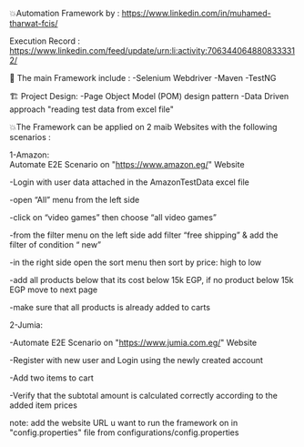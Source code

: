💥Automation Framework by : https://www.linkedin.com/in/muhamed-tharwat-fcis/

Execution Record : https://www.linkedin.com/feed/update/urn:li:activity:7063440648808333312/


📝 The main Framework include :
-Selenium Webdriver
-Maven
-TestNG

🏗️ Project Design:
-Page Object Model (POM) design pattern
-Data Driven approach "reading test data from excel file"

💥The Framework can be applied on 2 maib Websites with the following scenarios :


1-Amazon:  
Automate E2E Scenario on "https://www.amazon.eg/" Website

-Login with user data attached in the AmazonTestData excel file

-open “All” menu from the left side

-click on “video games” then choose “all video games”

-from the filter menu on the left side add filter “free shipping” & add the filter of condition “ new”

-in the right side open the sort menu then sort by price: high to low

-add all products below that its cost below 15k EGP, if no product below 15k EGP move to next page

-make sure that all products is already added to carts

2-Jumia:  

-Automate E2E Scenario on "https://www.jumia.com.eg/" Website

-Register with new user and Login using the newly created account

-Add two items to cart

-Verify that the subtotal amount is calculated correctly according to the added item prices

note: add the website URL u want to run the framework on in "config.properties" file from configurations/config.properties